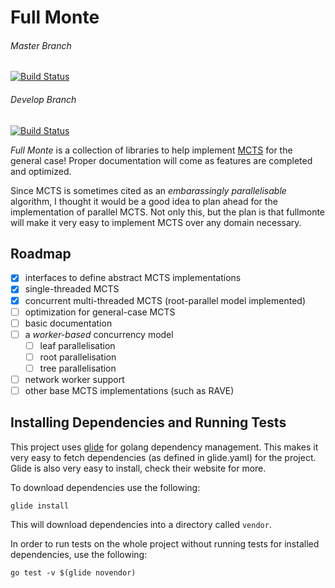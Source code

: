 # Full Monte

###### Master Branch

[![Build Status](https://travis-ci.org/samwalls/fullmonte.svg?branch=master)](https://travis-ci.org/samwalls/fullmonte)

###### Develop Branch

[![Build Status](https://api.travis-ci.org/samwalls/fullmonte.svg?branch=develop)](https://travis-ci.org/samwalls/fullmonte)

_Full Monte_ is a collection of libraries to help implement [MCTS](https://en.wikipedia.org/wiki/Monte_Carlo_tree_search) for the general case! Proper documentation will come as features are completed and optimized.

Since MCTS is sometimes cited as an _embarassingly parallelisable_ algorithm, I thought it would be a good idea to plan ahead for the implementation of parallel MCTS. Not only this, but the plan is that fullmonte will make it very easy to implement MCTS over any domain necessary.

## Roadmap

- [x] interfaces to define abstract MCTS implementations
- [x] single-threaded MCTS
- [x] concurrent multi-threaded MCTS (root-parallel model implemented)
- [ ] optimization for general-case MCTS
- [ ] basic documentation
- [ ] a _worker-based_ concurrency model
  - [ ] leaf parallelisation
  - [ ] root parallelisation
  - [ ] tree parallelisation
- [ ] network worker support
- [ ] other base MCTS implementations (such as RAVE)

## Installing Dependencies and Running Tests

This project uses [glide](http://glide.sh/) for golang dependency management. This makes it very easy to fetch dependencies (as defined in glide.yaml) for the project. Glide is also very easy to install, check their website for more.

To download dependencies use the following:

```
glide install
```

This will download dependencies into a directory called `vendor`.

In order to run tests on the whole project without running tests for installed dependencies, use the following:

```
go test -v $(glide novendor)
```
